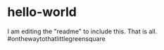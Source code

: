 # hello-world

I am editing the "readme" to include this.
That is all.
#onthewaytothatlittlegreensquare
